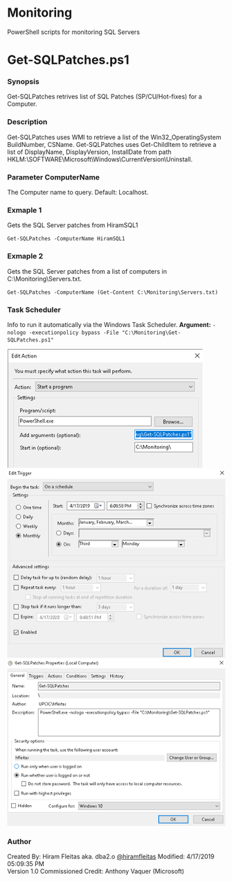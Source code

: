 # Monitoring
PowerShell scripts for monitoring SQL Servers

# Get-SQLPatches.ps1

### Synopsis
Get-SQLPatches retrives list of SQL Patches (SP/CU/Hot-fixes) for a Computer.

### Description
Get-SQLPatches uses WMI to retrieve a list of the Win32_OperatingSystem BuildNumber, CSName.
Get-SQLPatches uses Get-ChildItem to retrieve a list of DisplayName, DisplayVersion, InstallDate
from path HKLM:\SOFTWARE\Microsoft\Windows\CurrentVersion\Uninstall.

### Parameter ComputerName
The Computer name to query. Default: Localhost.

### Exmaple 1
Gets the SQL Server patches from HiramSQL1
~~~
Get-SQLPatches -ComputerName HiramSQL1
~~~

### Exmaple 2
Gets the SQL Server patches from a list of computers in C:\Monitoring\Servers.txt.
~~~
Get-SQLPatches -ComputerName (Get-Content C:\Monitoring\Servers.txt)
~~~

### Task Scheduler
Info to run it automatically via the Windows Task Scheduler.
**Argument:** `-nologo -executionpolicy bypass -File "C:\Monitoring\Get-SQLPatches.ps1"`

![Action](/TaskSchedulerEditActionPowerShell.png?raw=true "Action")
![Schedule](/TaskSchedulerScheduleMonthly3rdMonday.png?raw=true "Schedule")
![Schedule](/TaskSchedulerGeneralPowerShell.png?raw=true "Schedule")

### Author
Created By: Hiram Fleitas aka. dba2.o [@hiramfleitas](http://twitter.com/hiramfleitas)
Modified: 4/17/2019 05:09:35 PM  
Version 1.0
Commissioned Credit: Anthony Vaquer (Microsoft)
